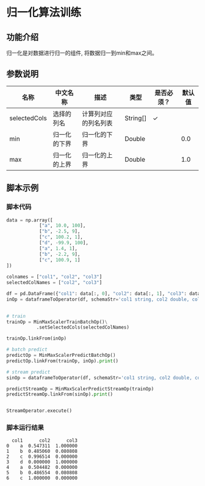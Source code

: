 # 归一化算法训练

## 功能介绍

归一化是对数据进行归一的组件, 将数据归一到min和max之间。

## 参数说明

| 名称 | 中文名称 | 描述 | 类型 | 是否必须？ | 默认值 |
| --- | --- | --- | --- | --- | --- |
| selectedCols | 选择的列名 | 计算列对应的列名列表 | String[] | ✓ |  |
| min | 归一化的下界 | 归一化的下界 | Double |  | 0.0 |
| max | 归一化的上界 | 归一化的上界 | Double |  | 1.0 |



## 脚本示例

### 脚本代码

```python
data = np.array([
            ["a", 10.0, 100],
            ["b", -2.5, 9],
            ["c", 100.2, 1],
            ["d", -99.9, 100],
            ["a", 1.4, 1],
            ["b", -2.2, 9],
            ["c", 100.9, 1]
])
             
colnames = ["col1", "col2", "col3"]
selectedColNames = ["col2", "col3"]

df = pd.DataFrame({"col1": data[:, 0], "col2": data[:, 1], "col3": data[:, 2]})
inOp = dataframeToOperator(df, schemaStr='col1 string, col2 double, col3 long', op_type='batch')
         

# train
trainOp = MinMaxScalerTrainBatchOp()\
           .setSelectedCols(selectedColNames)

trainOp.linkFrom(inOp)

# batch predict
predictOp = MinMaxScalerPredictBatchOp()
predictOp.linkFrom(trainOp, inOp).print()

# stream predict
sinOp = dataframeToOperator(df, schemaStr='col1 string, col2 double, col3 long', op_type='stream')

predictStreamOp = MinMaxScalerPredictStreamOp(trainOp)
predictStreamOp.linkFrom(sinOp).print()


StreamOperator.execute()
```

### 脚本运行结果

```
  col1      col2      col3
0    a  0.547311  1.000000
1    b  0.485060  0.080808
2    c  0.996514  0.000000
3    d  0.000000  1.000000
4    a  0.504482  0.000000
5    b  0.486554  0.080808
6    c  1.000000  0.000000
```



